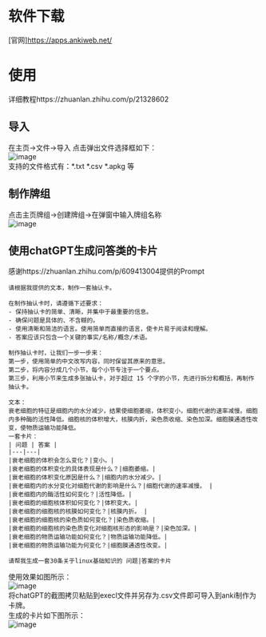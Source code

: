 # 软件下载  
[官网]https://apps.ankiweb.net/  

# 使用  
详细教程https://zhuanlan.zhihu.com/p/21328602  

## 导入 
在主页->文件->导入 点击弹出文件选择框如下：  
![image](https://github.com/grow-man/MyLearningRecorder/assets/52662997/4ca57986-6774-4383-ba5c-0be7fbb72b7d)  
支持的文件格式有：*.txt *.csv *.apkg 等  

## 制作牌组 
点击主页牌组->创建牌组->在弹窗中输入牌组名称  
![image](https://github.com/grow-man/MyLearningRecorder/assets/52662997/6d9c693c-fdff-40bb-8070-3bbf97b7daaf)  

## 使用chatGPT生成问答类的卡片  
感谢https://zhuanlan.zhihu.com/p/609413004提供的Prompt  
```
请根据我提供的文本，制作一套抽认卡。

在制作抽认卡时，请遵循下述要求：
- 保持抽认卡的简单、清晰，并集中于最重要的信息。
- 确保问题是具体的、不含糊的。
- 使用清晰和简洁的语言。使用简单而直接的语言，使卡片易于阅读和理解。
- 答案应该只包含一个关键的事实/名称/概念/术语。

制作抽认卡时，让我们一步一步来：
第一步，使用简单的中文改写内容，同时保留其原来的意思。
第二步，将内容分成几个小节，每个小节专注于一个要点。
第三步，利用小节来生成多张抽认卡，对于超过 15 个字的小节，先进行拆分和概括，再制作抽认卡。

文本：
衰老细胞的特征是细胞内的水分减少，结果使细胞萎缩，体积变小，细胞代谢的速率减慢。细胞内多种酶的活性降低。细胞核的体积增大，核膜内折，染色质收缩、染色加深。细胞膜通透性改变，使物质运输功能降低。
一套卡片：
| 问题 | 答案 |
|---|---|
|衰老细胞的体积会怎么变化？|变小。|
|衰老细胞的体积变化的具体表现是什么？|细胞萎缩。|
|衰老细胞的体积变化原因是什么？|细胞内的水分减少。|
|衰老细胞内的水分变化对细胞代谢的影响是什么？|细胞代谢的速率减慢。 |
|衰老细胞内的酶活性如何变化？|活性降低。|
|衰老细胞的细胞核体积如何变化？|体积变大。|
|衰老细胞的细胞核的核膜如何变化？|核膜内折。 |
|衰老细胞的细胞核的染色质如何变化？|染色质收缩。|
|衰老细胞的细胞核的染色质变化对细胞核形态的影响是？|染色加深。|
|衰老细胞的物质运输功能如何变化？|物质运输功能降低。|
|衰老细胞的物质运输功能为何变化？|细胞膜通透性改变。|

请帮我生成一套30条关于linux基础知识的 问题|答案的卡片
```
使用效果如图所示：  
![image](https://github.com/grow-man/MyLearningRecorder/assets/52662997/15bf7b4f-fba2-41cd-9f62-cdae0b2adaa7)  
将chatGPT的截图拷贝粘贴到execl文件并另存为.csv文件即可导入到anki制作为卡牌。  
生成的卡片如下图所示：  
![image](https://github.com/grow-man/MyLearningRecorder/assets/52662997/c826aed0-85f4-4289-b80c-39283ba204c1)


